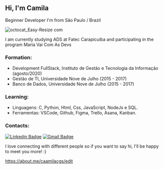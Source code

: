 
##  Hi, I'm Camila

Beginner Developer
I'm from São Paulo / Brazil

![octocat_Easy-Resize com](https://user-images.githubusercontent.com/60848932/88987478-6a6da580-d2ac-11ea-92e5-d42ff0402c7f.jpg)<br />

I am currently studying ADS at Fatec Carapicuiba and participating in the program Maria Vai Com As Devs <br />

### Formation: <br />
- Development FullStack, Instituto de Gestão e Tecnologia da Informação (agosto/2020)
- Gestão de TI, Universidade Nove de Julho (2015 - 2017)
- Banco de Dados, Universidade Nove de Julho (2015 - 2017)

### Learning: <br /> 
- Linguagens: C, Python, Html, Css, JavaScript, NodeJs e SQL.
- Ferramentas: VSCode, Github, Figma, Trello, Asana, Kanban.

### Contacts: <br />

[![Linkedin Badge](https://img.shields.io/badge/-LinkedIn-blue?style=flat-square&logo=Linkedin&logoColor=white&link=https://www.linkedin.com/in/caamilacgs)](https://www.linkedin.com/in/caamilacgs)
[![Gmail Badge](https://img.shields.io/badge/-Gmail-c14438?style=flat-square&logo=Gmail&logoColor=white&link=mailto:caamilacgs@gmail.com)](mailto:caamilacgs@gmail.com)

I love connecting with different people so if you want to say hi, I'll be happy to meet you more! :)

https://about.me/caamilacgs/edit
